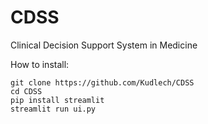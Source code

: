 # CDSS
Clinical Decision Support System in Medicine


How to install:
```
git clone https://github.com/Kudlech/CDSS
cd CDSS
pip install streamlit
streamlit run ui.py
```
